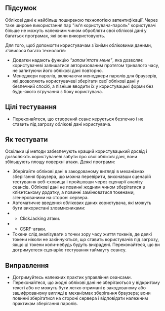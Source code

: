 ## Підсумок
Облікові дані є найбільш поширеною технологією автентифікації. Через таке широке використання пар "ім'я користувача-пароль" користувачі більше не можуть належним чином обробляти свої облікові дані у багатьох програмах, які вони використовують.

Для того, щоб допомогти користувачам з їхніми обліковими даними, з'явилося багато технологій:

- Додатки надають функцію _"запам'ятати мене"_, яка дозволяє користувачеві залишатися авторизованим протягом тривалого часу, не запитуючи його облікові дані повторно.
- Менеджери паролів, включаючи менеджери паролів для браузерів, які дозволяють користувачеві зберігати свої облікові дані у безпечний спосіб, а пізніше вводити їх у користувацькі форми без будь-якого втручання з боку користувача.

## Цілі тестування
- Переконайтеся, що створений сеанс керується безпечно і не ставить під загрозу облікові дані користувача.
## Як тестувати
Оскільки ці методи забезпечують кращий користувацький досвід і дозволяють користувачеві забути про свої облікові дані, вони збільшують площу поверхні атаки. Деякі програми:

- Зберігайте облікові дані в закодованому вигляді в механізмах зберігання браузера, що можна перевірити, виконавши сценарій тестування веб-сховища і пройшовши через сценарії аналізу сеансів. Облікові дані не повинні жодним чином зберігатися в клієнтському додатку, а повинні замінюватися токенами, згенерованими на стороні сервера.
- Автоматичне введення облікових даних користувача, які можуть бути використані зловмисниками:
- - ClickJacking атаки.
- - CSRF-атаки.
- Токени слід аналізувати з точки зору часу життя токенів, де деякі токени ніколи не закінчуються, що ставить користувачів під загрозу, якщо ці токени коли-небудь будуть викрадені. Переконайтеся, що ви дотримуєтеся сценарію тестування таймауту сеансу.

## Виправлення
- Дотримуйтесь належних практик управління сеансами.
- Переконайтеся, що жодні облікові дані не зберігаються у відкритому тексті або не можуть бути легко отримані в закодованому або зашифрованому вигляді в механізмах зберігання браузера; вони повинні зберігатися на стороні сервера і відповідати належним практикам зберігання паролів.